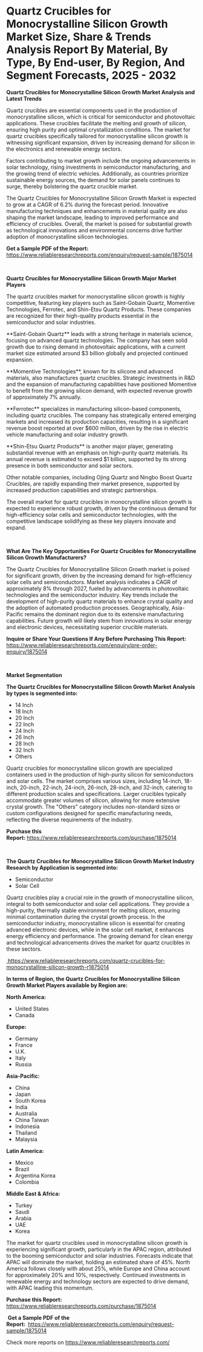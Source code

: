 <p><h1>Quartz Crucibles for Monocrystalline Silicon Growth Market Size, Share & Trends Analysis Report By Material, By Type, By End-user, By Region, And Segment Forecasts, 2025 - 2032</h1></p><p><strong>Quartz Crucibles for Monocrystalline Silicon Growth Market Analysis and Latest Trends</strong></p>
<p><p>Quartz crucibles are essential components used in the production of monocrystalline silicon, which is critical for semiconductor and photovoltaic applications. These crucibles facilitate the melting and growth of silicon, ensuring high purity and optimal crystallization conditions. The market for quartz crucibles specifically tailored for monocrystalline silicon growth is witnessing significant expansion, driven by increasing demand for silicon in the electronics and renewable energy sectors.</p><p>Factors contributing to market growth include the ongoing advancements in solar technology, rising investments in semiconductor manufacturing, and the growing trend of electric vehicles. Additionally, as countries prioritize sustainable energy sources, the demand for solar panels continues to surge, thereby bolstering the quartz crucible market.</p><p>The Quartz Crucibles for Monocrystalline Silicon Growth Market is expected to grow at a CAGR of 6.2% during the forecast period. Innovative manufacturing techniques and enhancements in material quality are also shaping the market landscape, leading to improved performance and efficiency of crucibles. Overall, the market is poised for substantial growth as technological innovations and environmental concerns drive further adoption of monocrystalline silicon technologies.</p></p>
<p><strong>Get a Sample PDF of the Report:&nbsp;</strong> <a href="https://www.reliableresearchreports.com/enquiry/request-sample/1875014?utm_campaign=2119&utm_medium=2&utm_source=Github&utm_content=ia&utm_term=04022025&utm_id=quartz-crucibles-for-monocrystalline-silicon-growth">https://www.reliableresearchreports.com/enquiry/request-sample/1875014</a></p>
<p>&nbsp;</p>
<p><strong>Quartz Crucibles for Monocrystalline Silicon Growth Major Market Players</strong></p>
<p><p>The quartz crucibles market for monocrystalline silicon growth is highly competitive, featuring key players such as Saint-Gobain Quartz, Momentive Technologies, Ferrotec, and Shin-Etsu Quartz Products. These companies are recognized for their high-quality products essential in the semiconductor and solar industries.</p><p>**Saint-Gobain Quartz** leads with a strong heritage in materials science, focusing on advanced quartz technologies. The company has seen solid growth due to rising demand in photovoltaic applications, with a current market size estimated around $3 billion globally and projected continued expansion.</p><p>**Momentive Technologies**, known for its silicone and advanced materials, also manufactures quartz crucibles. Strategic investments in R&D and the expansion of manufacturing capabilities have positioned Momentive to benefit from the growing silicon demand, with expected revenue growth of approximately 7% annually.</p><p>**Ferrotec** specializes in manufacturing silicon-based components, including quartz crucibles. The company has strategically entered emerging markets and increased its production capacities, resulting in a significant revenue boost reported at over $600 million, driven by the rise in electric vehicle manufacturing and solar industry growth.</p><p>**Shin-Etsu Quartz Products** is another major player, generating substantial revenue with an emphasis on high-purity quartz materials. Its annual revenue is estimated to exceed $1 billion, supported by its strong presence in both semiconductor and solar sectors.</p><p>Other notable companies, including Ojing Quartz and Ningbo Boost Quartz Crucibles, are rapidly expanding their market presence, supported by increased production capabilities and strategic partnerships.</p><p>The overall market for quartz crucibles in monocrystalline silicon growth is expected to experience robust growth, driven by the continuous demand for high-efficiency solar cells and semiconductor technologies, with the competitive landscape solidifying as these key players innovate and expand.</p></p>
<p>&nbsp;</p>
<p><strong>What Are The Key Opportunities For Quartz Crucibles for Monocrystalline Silicon Growth Manufacturers?</strong></p>
<p><p>The Quartz Crucibles for Monocrystalline Silicon Growth market is poised for significant growth, driven by the increasing demand for high-efficiency solar cells and semiconductors. Market analysis indicates a CAGR of approximately 8% through 2027, fueled by advancements in photovoltaic technologies and the semiconductor industry. Key trends include the development of high-purity quartz materials to enhance crystal quality and the adoption of automated production processes. Geographically, Asia-Pacific remains the dominant region due to its extensive manufacturing capabilities. Future growth will likely stem from innovations in solar energy and electronic devices, necessitating superior crucible materials.</p></p>
<p><strong>Inquire or Share Your Questions If Any Before Purchasing This Report:</strong> <a href="https://www.reliableresearchreports.com/enquiry/pre-order-enquiry/1875014?utm_campaign=2119&utm_medium=2&utm_source=Github&utm_content=ia&utm_term=04022025&utm_id=quartz-crucibles-for-monocrystalline-silicon-growth">https://www.reliableresearchreports.com/enquiry/pre-order-enquiry/1875014</a></p>
<p>&nbsp;</p>
<p><strong>Market Segmentation</strong></p>
<p><strong>The Quartz Crucibles for Monocrystalline Silicon Growth Market Analysis by types is segmented into:</strong></p>
<p><ul><li>14 Inch</li><li>18 Inch</li><li>20 Inch</li><li>22 Inch</li><li>24 Inch</li><li>26 Inch</li><li>28 Inch</li><li>32 Inch</li><li>Others</li></ul></p>
<p><p>Quartz crucibles for monocrystalline silicon growth are specialized containers used in the production of high-purity silicon for semiconductors and solar cells. The market comprises various sizes, including 14-inch, 18-inch, 20-inch, 22-inch, 24-inch, 26-inch, 28-inch, and 32-inch, catering to different production scales and specifications. Larger crucibles typically accommodate greater volumes of silicon, allowing for more extensive crystal growth. The "Others" category includes non-standard sizes or custom configurations designed for specific manufacturing needs, reflecting the diverse requirements of the industry.</p></p>
<p><strong>Purchase this Report:&nbsp;</strong><a href="https://www.reliableresearchreports.com/purchase/1875014?utm_campaign=2119&utm_medium=2&utm_source=Github&utm_content=ia&utm_term=04022025&utm_id=quartz-crucibles-for-monocrystalline-silicon-growth">https://www.reliableresearchreports.com/purchase/1875014</a></p>
<p>&nbsp;</p>
<p><strong>The Quartz Crucibles for Monocrystalline Silicon Growth Market Industry Research by Application is segmented into:</strong></p>
<p><ul><li>Semiconductor</li><li>Solar Cell</li></ul></p>
<p><p>Quartz crucibles play a crucial role in the growth of monocrystalline silicon, integral to both semiconductor and solar cell applications. They provide a high-purity, thermally stable environment for melting silicon, ensuring minimal contamination during the crystal growth process. In the semiconductor industry, monocrystalline silicon is essential for creating advanced electronic devices, while in the solar cell market, it enhances energy efficiency and performance. The growing demand for clean energy and technological advancements drives the market for quartz crucibles in these sectors.</p></p>
<p><a href="https://www.reliableresearchreports.com/quartz-crucibles-for-monocrystalline-silicon-growth-r1875014?utm_campaign=2119&utm_medium=2&utm_source=Github&utm_content=ia&utm_term=04022025&utm_id=quartz-crucibles-for-monocrystalline-silicon-growth">&nbsp;https://www.reliableresearchreports.com/quartz-crucibles-for-monocrystalline-silicon-growth-r1875014</a></p>
<p><strong>In terms of Region, the Quartz Crucibles for Monocrystalline Silicon Growth Market Players available by Region are:</strong></p>
<p>
    <p> <strong> North America: </strong>
        <ul>
            <li>United States</li>
            <li>Canada</li>
        </ul>
        </p> 
    <p> <strong> Europe: </strong>
        <ul>
            <li>Germany</li>
            <li>France</li>
            <li>U.K.</li>
            <li>Italy</li>
            <li>Russia</li>
        </ul>
        </p> 
    <p> <strong> Asia-Pacific: </strong>
        <ul>
            <li>China</li>
            <li>Japan</li>
            <li>South Korea</li>
            <li>India</li>
            <li>Australia</li>
            <li>China Taiwan</li>
            <li>Indonesia</li>
            <li>Thailand</li>
            <li>Malaysia</li>
        </ul>
        </p> 
    <p> <strong> Latin America: </strong>
        <ul>
            <li>Mexico</li>
            <li>Brazil</li>
            <li>Argentina Korea</li>
            <li>Colombia</li>
        </ul>
        </p> 
    <p> <strong> Middle East & Africa: </strong>
        <ul>
            <li>Turkey</li>
            <li>Saudi</li>
            <li>Arabia</li>
            <li>UAE</li>
            <li>Korea</li>
        </ul>
    </p>
    </p>
<p><p>The market for quartz crucibles used in monocrystalline silicon growth is experiencing significant growth, particularly in the APAC region, attributed to the booming semiconductor and solar industries. Forecasts indicate that APAC will dominate the market, holding an estimated share of 45%. North America follows closely with about 25%, while Europe and China account for approximately 20% and 10%, respectively. Continued investments in renewable energy and technology sectors are expected to drive demand, with APAC leading this momentum.</p></p>
<p><strong>Purchase this Report: </strong><a href="https://www.reliableresearchreports.com/purchase/1875014?utm_campaign=2119&utm_medium=2&utm_source=Github&utm_content=ia&utm_term=04022025&utm_id=quartz-crucibles-for-monocrystalline-silicon-growth">https://www.reliableresearchreports.com/purchase/1875014</a></p>
<p>&nbsp;<strong>Get a Sample PDF of the Report:&nbsp;&nbsp;</strong><a href="https://www.reliableresearchreports.com/enquiry/request-sample/1875014?utm_campaign=2119&utm_medium=2&utm_source=Github&utm_content=ia&utm_term=04022025&utm_id=quartz-crucibles-for-monocrystalline-silicon-growth">https://www.reliableresearchreports.com/enquiry/request-sample/1875014</a></p>
<p><strong></strong></p>
<p>Check more reports on <a href="https://www.reliableresearchreports.com/?utm_campaign=2119&utm_medium=2&utm_source=Github&utm_content=ia&utm_term=04022025&utm_id=quartz-crucibles-for-monocrystalline-silicon-growth">https://www.reliableresearchreports.com/</a></p>